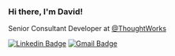 ### Hi there, I'm David!

Senior Consultant Developer at [@ThoughtWorks](https://github.com/thoughtworks) <br>

[![Linkedin Badge](https://img.shields.io/badge/-David%20Fernandes-283e4a?style=flat-square&logo=Linkedin&logoColor=white&link=https://www.linkedin.com/in/dfcamposs/)](https://www.linkedin.com/in/dfcamposs/) 
[![Gmail Badge](https://img.shields.io/badge/-fernandesc.david@gmail.com-d93025?style=flat-square&logo=Gmail&logoColor=white&link=mailto:fernandesc.david@gmail.com)](mailto:fernandesc.david@gmail.com)
